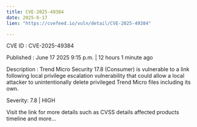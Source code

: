 ```yaml
---
title: CVE-2025-49384
date: 2025-6-17
lien: "https://cvefeed.io/vuln/detail/CVE-2025-49384"

---
```


CVE ID : CVE-2025-49384

Published :  June 17
2025
9:15 p.m. | 12 hours
1 minute ago

Description : Trend Micro Security 17.8 (Consumer) is vulnerable to a link following local privilege escalation vulnerability that could allow a local attacker to unintentionally delete privileged Trend Micro files including its own.

Severity: 7.8 | HIGH

Visit the link for more details
such as CVSS details
affected products
timeline
and more...
